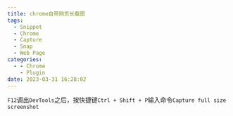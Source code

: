 ```yaml
---
title: chrome自带网页长载图
tags:
  - Snippet
  - Chrome
  - Capture
  - Snap
  - Web Page
categories:
  - - Chrome
    - Plugin
date: 2023-03-31 16:28:02
---
```





`F12`调出`DevTools`之后，按快捷键`Ctrl + Shift + P`输入命令`Capture full size screenshot`

